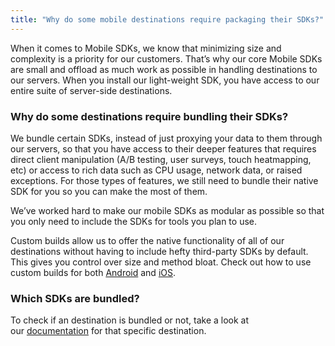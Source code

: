 ```yaml
---
title: "Why do some mobile destinations require packaging their SDKs?"
---
```


When it comes to Mobile SDKs, we know that minimizing size and complexity is a priority for our customers. That’s why our core Mobile SDKs are small and offload as much work as possible in handling destinations to our servers. When you install our light-weight SDK, you have access to our entire suite of server-side destinations.

### Why do some destinations require bundling their SDKs?

We bundle certain SDKs, instead of just proxying your data to them through our servers, so that you have access to their deeper features that requires direct client manipulation (A/B testing, user surveys, touch heatmapping, etc) or access to rich data such as CPU usage, network data, or raised exceptions. For those types of features, we still need to bundle their native SDK for you so you can make the most of them.

We’ve worked hard to make our mobile SDKs as modular as possible so that you only need to include the SDKs for tools you plan to use.

Custom builds allow us to offer the native functionality of all of our destinations without having to include hefty third-party SDKs by default. This gives you control over size and method bloat. Check out how to use custom builds for both [Android](https://segment.com/docs/sources/mobile/android/quickstart/#step-1-install-the-sdk) and [iOS](https://segment.com/docs/tutorials/quickstart-ios/#step-1-install-the-sdk).

### Which SDKs are bundled?

To check if an destination is bundled or not, take a look at our [documentation](https://segment.com/docs/integrations/) for that specific destination.
